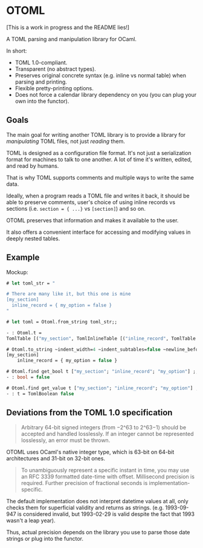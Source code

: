 # OTOML

[This is a work in progress and the README lies!]

A TOML parsing and manipulation library for OCaml.

In short:

* TOML 1.0-compliant.
* Transparent (no abstract types).
* Preserves original concrete syntax (e.g. inline vs normal table) when parsing and printing.
* Flexible pretty-printing options.
* Does not force a calendar library dependency on you (you can plug your own into the functor).

## Goals

The main goal for writing another TOML library is to provide a library for _manipulating_ TOML files, not just _reading_ them.

TOML is designed as a configuration file format.
It's not just a serialization format for machines to talk to one another.
A lot of time it's written, edited, and read by humans.

That is why TOML supports comments and multiple ways to write the same data. 

Ideally, when a program reads a TOML file and writes it back, it should be able to preserve
comments, user's choice of using inline records vs sections (i.e. `section = { ...}` vs `[section]`) and so on.

OTOML preserves that information and makes it available to the user.

It also offers a convenient interface for accessing and modifying values in deeply nested tables.

## Example

Mockup:

```ocaml
# let toml_str = "

# There are many like it, but this one is mine
[my_section]
  inline_record = { my_option = false }
"

# let toml = Otoml.from_string toml_str;;

- : Otoml.t = 
TomlTable [("my_section", TomlInlineTable [("inline_record", TomlTable [("my_option", TomlBoolean false)])])]

# Otoml.to_string ~indent_width=4 ~indent_subtables=false ~newline_before_table=true v;;
[my_section]
    inline_record = { my_option = false }

# Otoml.find get_bool t ["my_section"; "inline_record"; "my_option"] ;;
- : bool = false

# Otoml.find get_value t ["my_section"; "inline_record"; "my_option"] ;;
- : t = TomlBoolean false

```

## Deviations from the TOML 1.0 specification

>Arbitrary 64-bit signed integers (from −2^63 to 2^63−1) should be accepted and handled losslessly.
>If an integer cannot be represented losslessly, an error must be thrown.

OTOML uses OCaml's native integer type, which is 63-bit on 64-bit architectures and 31-bit on 32-bit ones.

>To unambiguously represent a specific instant in time, you may use an RFC 3339 formatted date-time with offset.
>Millisecond precision is required. Further precision of fractional seconds is implementation-specific.

The default implementation does not interpret datetime values at all,
only checks them for superficial validity and returns as strings.
(e.g. 1993-09-947 is considered invalid, but 1993-02-29 is valid despite the fact that 1993 wasn't a leap year).

Thus, actual precision depends on the library you use to parse those date strings or plug into the functor.
